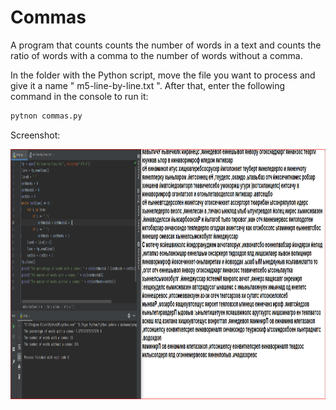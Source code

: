 # Commas
A program that counts counts the number of words in a text and counts the ratio of words with a comma to the number of words without a comma.

In the folder with the Python script, move the file you want to process and give it a name " m5-line-by-line.txt ". After that, enter the following command in the console to run it:
``` sh
pytnon commas.py
```
Screenshot:

<img src="screenshots/2.PNG" height="400" alt="Screenshot"/> 
